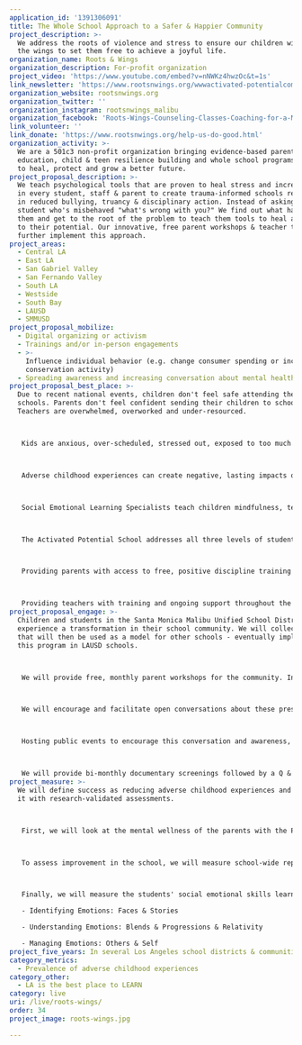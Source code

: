 ```yaml
---
application_id: '1391306091'
title: The Whole School Approach to a Safer & Happier Community
project_description: >-
  We address the roots of violence and stress to ensure our children will have
  the wings to set them free to achieve a joyful life.
organization_name: Roots & Wings
organization_description: For-profit organization
project_video: 'https://www.youtube.com/embed?v=nNWKz4hwzOc&t=1s'
link_newsletter: 'https://www.rootsnwings.org/wwwactivated-potentialcom.html'
organization_website: rootsnwings.org
organization_twitter: ''
organization_instagram: rootsnwings_malibu
organization_facebook: 'Roots-Wings-Counseling-Classes-Coaching-for-a-Meaningful-Life-1952358844987700/'
link_volunteer: ''
link_donate: 'https://www.rootsnwings.org/help-us-do-good.html'
organization_activity: >-
  We are a 501c3 non-profit organization bringing evidence-based parent
  education, child & teen resilience building and whole school programs proven
  to heal, protect and grow a better future.
project_proposal_description: >-
  We teach psychological tools that are proven to heal stress and increase joy
  in every student, staff & parent to create trauma-informed schools resulting
  in reduced bullying, truancy & disciplinary action. Instead of asking a
  student who's misbehaved "what's wrong with you?" We find out what happened to
  them and get to the root of the problem to teach them tools to heal and live
  to their potential. Our innovative, free parent workshops & teacher trainings
  further implement this approach.
project_areas:
  - Central LA
  - East LA
  - San Gabriel Valley
  - San Fernando Valley
  - South LA
  - Westside
  - South Bay
  - LAUSD
  - SMMUSD
project_proposal_mobilize:
  - Digital organizing or activism
  - Trainings and/or in-person engagements
  - >-
    Influence individual behavior (e.g. change consumer spending or increase
    conservation activity)
  - Spreading awareness and increasing conversation about mental health
project_proposal_best_place: >-
  Due to recent national events, children don't feel safe attending their
  schools. Parents don't feel confident sending their children to school.
  Teachers are overwhelmed, overworked and under-resourced.



   Kids are anxious, over-scheduled, stressed out, exposed to too much too soon, and being bullied and teased. Families are disconnected, lacking psychological tools to navigate through a socially isolating world. Parents don't know how to parent effectively and are either too permissive or too punitive. Kids are depressed and anxious and the adults in their lives don't have the tools to know how to help.



   Adverse childhood experiences can create negative, lasting impacts on a child's development. Roots & Wings believes that the opportunity is now. We need to better understand our children and acquire tools to make raising children a joyful, transformational experience for both you and them.



   Social Emotional Learning Specialists teach children mindfulness, techniques for emotional regulation and dealing with stress. They offer tools for conflict resolution and problem-solving. Done in groups through play & creative expression, children will develop critical life skills that are not taught elsewhere. The services provided will decrease rates of anxiety, depression, bullying & disciplinary action.



   The Activated Potential School addresses all three levels of students needs from a low-level of misbehavior to repetitive and more serious behavior to serious, chronic and dangerous misbehavior. This model is originated from the work of Sugai et al at the University of Oregon.



   Providing parents with access to free, positive discipline training led by a Certified Positive Discipline instructor will decrease child abuse and improve family cooperation & communication. Monthly parent workshops on topics such as social media, bullying, and more will promote constructive conversation among the community.



   Providing teachers with training and ongoing support throughout the duration of the school year will help them feel more equipped to deal with classroom challenges. It will reduce teachers' stress and burn out, allowing them to provide appropriate and beneficial support for their students. It will also provide teachers with communal language and ways to communicate with their families, creating cohesion between schools and families.
project_proposal_engage: >-
  Children and students in the Santa Monica Malibu Unified School District will
  experience a transformation in their school community. We will collect data
  that will then be used as a model for other schools - eventually implementing
  this program in LAUSD schools.



   We will provide free, monthly parent workshops for the community. In addition to the weekly trainings for school parents.



   We will encourage and facilitate open conversations about these pressing issues among all of our community members through workshops and events. We will send out educational documents that will detail tools & techniques from which all can benefit.



   Hosting public events to encourage this conversation and awareness, we will seek volunteers who want to further facilitate and implement our mission.



   We will provide bi-monthly documentary screenings followed by a Q & A with a Roots & Wings counselor at City Hall, all designed to improve mental health.
project_measure: >-
  We will define success as reducing adverse childhood experiences and measure
  it with research-validated assessments.



   First, we will look at the mental wellness of the parents with the Patient Health Questionnaire (PHQ-2 and PHQ-9) to assess of a parent's level of mental well-being, consisting of two and nine questions, respectively. This will be a pre-test and post-test at the end of the year. We will also measure parent's improvement in parenting style with pre-post testing (including measuring parent's discipline style).



   To assess improvement in the school, we will measure school-wide reports of bullying and teasing in the beginning and end of the year, and look for changes in suspensions and truancy over the year.



   Finally, we will measure the students' social emotional skills learned with the validated Multifactor Emotional Intelligence Scale (MEIS) with these subtests:

   - Identifying Emotions: Faces & Stories

   - Understanding Emotions: Blends & Progressions & Relativity

   - Managing Emotions: Others & Self
project_five_years: In several Los Angeles school districts & communities nationwide.
category_metrics:
  - Prevalence of adverse childhood experiences
category_other:
  - LA is the best place to LEARN
category: live
uri: /live/roots-wings/
order: 34
project_image: roots-wings.jpg

---
```

